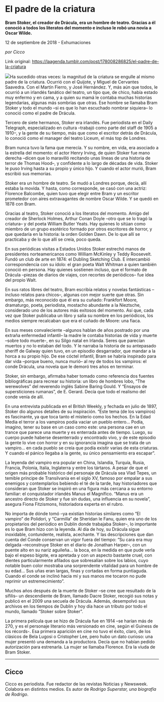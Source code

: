 # El padre de la criatura

**Bram Stoker, el creador de Drácula, era un hombre de teatro. Gracias a él conoció a todos los literatos del momento e incluso le robó una novia a Oscar Wilde.**

12 de septiembre de 2018 - Exhumaciones

_por Cicco_

Link original: https://laagenda.tumblr.com/post/178008286825/el-padre-de-la-criatura

![](https://64.media.tumblr.com/40998721011b143c09e9e20dc10091a7/tumblr_inline_peyd4oiu131t6q87u_500.jpg)Ha sucedido otras veces: la magnitud de la criatura se engulle al mismo padre de la criatura. Ocurrió con el Quijote, y Miguel de Cervantes Saavedra. Con el Martín Fierro, y José Hernández. Y, más aún que todos, le ocurrió a un irlandés fanático del teatro, un tipo que, de chico, había estado muy enfermo y en cama, y a quien su mamá le contaba muchas historias legendarias, algunas más sombrías que otras. Ese hombre se llamaba Bram Stoker y todo el mundo –si es que lo han escuchado nombrar siquiera– lo conoció como el padre de Drácula.


Tercero de siete hermanos, Stoker era irlandés. Fue periodista en el Daily Telegraph, especializado en cultura –trabajó como parte del staff de 1905 a 1910–, y la gente de su tiempo, más que como el escritor detrás de Drácula, lo conoció como el manager del teatro Liceum, el más top de Londres. 


Bram nunca tuvo la fama que merecía. Y su nombre, en vida, era asociado a la estrella del momento: el actor Henry Irving, de quien Stoker fue mano derecha –dicen que lo maravilló recitando unas líneas de una historia de terror de Thomas Hood–, y confidente a lo largo de décadas de vida. Stoker le puso Irving hasta a su propio y único hijo. Y cuando el actor murió, Bram escribió sus memorias.


Stoker era un hombre de teatro. Se mudó a Londres porque, decía, allí estaba la movida. Y hasta, como corresponde, se casó con una actriz: Florence Balcombe, quien tuvo que elegir entre Bram y un escritor prometedor con aires extravagantes de nombre Oscar Wilde. Y se quedó en 1878 con Bram. 


Gracias al teatro, Stoker conoció a los literatos del momento. Amigo del creador de Sherlock Holmes, Arthur Conan Doyle –otro que se lo tragó la criatura– y del poeta William Butler Yeats. Hay quienes lo sitúan como miembro de un grupo esotérico formado por otros escritores de horror, y que quedaría en la historia: la orden Golden Dawn. De lo que allí se practicaba y de lo que allí se creía, poco queda.


En sus periódicas visitas a Estados Unidos Stoker estrechó manos de presidentes norteamericanos como William McKinley y Teddy Roosevelt. Fundó un club de arte en 1874: el Dubling Sketching Club. E intercambió correspondencia con su ídolo: el gran poeta Walt Whitman a quien también conoció en persona. Hay quienes sostienen incluso, que el formato de Drácula –piezas de diarios de viajes, con recortes de periódicos– fue idea del propio Walt. 


En sus ratos libres del teatro, Bram escribía relatos y novelas fantásticas –incluso relatos para chicos–, algunas con mejor suerte que otras. Sin embargo, más reconocido que él era su cuñado: Frankfort Moore, dramaturgo, poeta, periodista, mostacho abundante a la Nieztsche, considerado uno de los autores más exitosos del momento. Así que, cada vez que Stoker publicaba un libro y salía su nombre en los periódicos, los medios siempre recalcaban que era el cuñado de Moore: una fiaca.


En sus meses convaleciente –algunos hablan de años postrado por una extraña enfermedad infantil– la madre le contaba historias de vida y muerte –sobre todo muerte-, en su Silgo natal en Irlanda. Seres que parecían muertos y no lo estaban del todo. Y le narraba la historia de su antepasado sheriff de Galway quien tuvo, en un episodio desgarrador, que mandar a la horca a su propio hijo. De ese cóctel infantil, Bram se habría inspirado para dar vida –porque bueno, nunca murió– al rey de todos los vampiros: el conde Drácula, una novela que le demoró tres años en terminar. 


Stoker, sin embargo, afirmaba haber tomado como referencia dos fuentes bibliográficas para recrear su historia: un libro de hombres lobo, “The werewolves” del reverendo inglés Sabine Baring Gould. Y “Ensayos de supersticiones rumanas”, de E. Gerard. Decía que todo el realismo del conde venía de allí.


En una entrevista publicada en el British Weekly, y fechada en julio de 1897, Stoker dio algunos detalles de su inspiración. “Este tema (de los vampiros) es fascinante, ya que toca tanto el misterio como los hechos. En la Edad Media el terror a los vampiros podía vaciar un pueblo entero… Podía, imagino, tener su base en un caso como este: una persona cae en un trance que parece una muerte y es enterrada antes de tiempo. Luego, su cuerpo puede haberse desenterrado y encontrado vivo, y de este episodio la gente lo vive con horror y en su ignorancia imagina que se trata de un vampiro… en cada pueblo se creía que podía existir varias de esta criaturas. Y cuando el pánico llegaba a la gente, su único pensamiento era escapar”.


La leyenda del vampiro era popular en China, Islandia, Turquía, Rusia, Francia, Polonia, Italia, Inglaterra y entre los tártaros. A pesar de que el origen más probable histórico del personaje de Drácula sea Vlad Tepes, un temible príncipe de Transilvania en el siglo XV, famoso por empalar a sus enemigos y contemplarlos bebiendo el té de la tarde, hay historiadores que consideran que Stoker se inspiró en una figura más cercana a su entorno familiar: el conquistador irlandés Manus el Magnífico. “Manus era un ancestro directo de Stoker y fue sin dudas, una influencia en su novela”, asegura Fiona Fitzismons, historiadora experta en el rubro.


No importa de dónde tomó –ya existían historias similares como “El vampiro” de Polidori, y “Carmilla” de Sheridan le Fanu, quien era uno de los propietarios del periódico en Dublin donde trabajaba Stoker–, lo importante es lo que Bram hizo con la leyenda. Al día de hoy, su Drácula sigue inoxidable, contundente, realista, acechante. Y las descripciones que dan cuenta del Conde conservan un vigor fuera del tiempo: “Su cara era muy delgada –reconstruye Stoker en el diario de Jonathan Harper–, con un puente alto en su nariz aguileña… la boca, en la medida en que pude verla bajo el espeso bigote, era apretada y con un aspecto bastante cruel, con dientes particularmente afilados que sobresalían sobre los labios, cuyo notable buen color mostraba una sorprendente vitalidad para un hombre de su edad… Sus uñas eran largas, finas y cortadas en forma puntiaguda. Cuando el conde se inclinó hacia mí y sus manos me tocaron no pude reprimir un estremecimiento”.


Muchos años después de la muerte de Stoker –se cree que resultado de la sífilis– un descendiente de Bram, llamado Dacre Stoker, recogió sus notas y publicó en el 2009 una secuela de Drácula. Además, desempolvó sus archivos en los tiempos de Dublin y hoy día hace un tributo por todo el mundo, llamado “Stoker sobre Stoker”. 


La primera película que se hizo de Drácula fue en 1914 –se harían más de 270, y es el personaje literario más versionado en cine, según el Guiness de los récords-. Esa primera aparición en cine no tuvo el éxito, claro, de los clásicos de Bela Lugosi o Cristopher Lee, pero hubo un dato curioso: una mujer presentó una demanda a la productora. Decía que no habían pedido autorización para estrenarla. La mujer se llamaba Florence. Era la viuda de Bram Stoker.


  




---

 Cicco
------

 Cicco es periodista. Fue redactor de las revistas Noticias y Newsweek. Colabora en distintos medios. Es autor de *Rodrigo Superstar, una biografía de Rodrigo*. 

